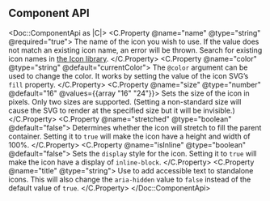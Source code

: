 ## Component API

<Doc::ComponentApi as |C|>
  <C.Property @name="name" @type="string" @required="true">
    The name of the icon you wish to use. If the value does not match an existing icon name, an error will be thrown. Search for existing icon names in [the Icon library](/icons/library).
  </C.Property>
  <C.Property @name="color" @type="string" @default="currentColor">
    The `@color` argument can be used to change the color. It works by setting the value of the icon SVG’s `fill` property.
  </C.Property>
  <C.Property @name="size" @type="number" @default="16" @values={{array "16" "24"}}>
    Sets the size of the icon in pixels. Only two sizes are supported. (Setting a non-standard size will cause the SVG to render at the specified size but it will be invisible.)
  </C.Property>
  <C.Property @name="stretched" @type="boolean" @default="false">
    Determines whether the icon will stretch to fill the parent container. Setting it to `true` will make the icon have a height and width of 100%.
  </C.Property>
  <C.Property @name="isInline" @type="boolean" @default="false">
    Sets the `display` style for the icon. Setting it to `true` will make the icon have a display of `inline-block`.
  </C.Property>
  <C.Property @name="title" @type="string">
    Use to add accessible text to standalone icons. This will also change the `aria-hidden` value to `false` instead of the default value of `true`.
  </C.Property>
</Doc::ComponentApi>
